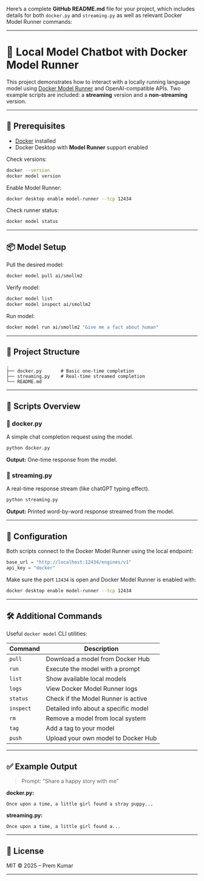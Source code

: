 Here’s a complete **GitHub README.md** file for your project, which includes details for both `docker.py` and `streaming.py` as well as relevant Docker Model Runner commands:

---

# 🐳 Local Model Chatbot with Docker Model Runner

This project demonstrates how to interact with a locally running language model using [Docker Model Runner](https://docs.docker.com/genai/overview/) and OpenAI-compatible APIs. Two example scripts are included: a **streaming** version and a **non-streaming** version.

---

## 🚀 Prerequisites

* [Docker](https://www.docker.com/products/docker-desktop/) installed
* Docker Desktop with **Model Runner** support enabled

Check versions:

```bash
docker --version
docker model version
```

Enable Model Runner:

```bash
docker desktop enable model-runner --tcp 12434
```

Check runner status:

```bash
docker model status
```

---

## 📦 Model Setup

Pull the desired model:

```bash
docker model pull ai/smollm2
```

Verify model:

```bash
docker model list
docker model inspect ai/smollm2
```

Run model:

```bash
docker model run ai/smollm2 "Give me a fact about human"
```

---

## 📂 Project Structure

```
.
├── docker.py       # Basic one-time completion
├── streaming.py    # Real-time streamed completion
└── README.md
```

---

## 🧠 Scripts Overview

### 🔹 docker.py

A simple chat completion request using the model.

```bash
python docker.py
```

**Output:** One-time response from the model.

### 🔹 streaming.py

A real-time response stream (like chatGPT typing effect).

```bash
python streaming.py
```

**Output:** Printed word-by-word response streamed from the model.

---

## 🔐 Configuration

Both scripts connect to the Docker Model Runner using the local endpoint:

```python
base_url = "http://localhost:12434/engines/v1"
api_key = "docker"
```

Make sure the port `12434` is open and Docker Model Runner is enabled with:

```bash
docker desktop enable model-runner --tcp 12434
```

---

## 🛠 Additional Commands

Useful `docker model` CLI utilities:

| Command   | Description                          |
| --------- | ------------------------------------ |
| `pull`    | Download a model from Docker Hub     |
| `run`     | Execute the model with a prompt      |
| `list`    | Show available local models          |
| `logs`    | View Docker Model Runner logs        |
| `status`  | Check if the Model Runner is active  |
| `inspect` | Detailed info about a specific model |
| `rm`      | Remove a model from local system     |
| `tag`     | Add a tag to your model              |
| `push`    | Upload your own model to Docker Hub  |

---

## ✅ Example Output

> Prompt: “Share a happy story with me”

**docker.py:**

```
Once upon a time, a little girl found a stray puppy...
```

**streaming.py:**

```
Once upon a time, a little girl found a...
```

---

## 📄 License

MIT © 2025 – Prem Kumar

---

